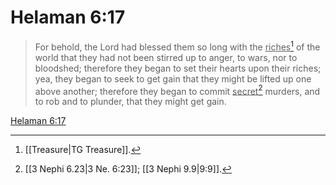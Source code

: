 # Helaman 6:17

> For behold, the Lord had blessed them so long with the <u>riches</u>[^a] of the world that they had not been stirred up to anger, to wars, nor to bloodshed; therefore they began to set their hearts upon their riches; yea, they began to seek to get gain that they might be lifted up one above another; therefore they began to commit <u>secret</u>[^b] murders, and to rob and to plunder, that they might get gain.

[Helaman 6:17](https://www.churchofjesuschrist.org/study/scriptures/bofm/hel/6?lang=eng&id=p17#p17)


[^a]: [[Treasure|TG Treasure]].  
[^b]: [[3 Nephi 6.23|3 Ne. 6:23]]; [[3 Nephi 9.9|9:9]].  

